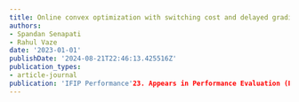 ```yaml
---
title: Online convex optimization with switching cost and delayed gradients
authors:
- Spandan Senapati
- Rahul Vaze
date: '2023-01-01'
publishDate: '2024-08-21T22:46:13.425516Z'
publication_types:
- article-journal
publication: 'IFIP Performance'23. Appears in Performance Evaluation (PEVA), shorter version appears in ACM SIGMETRICS Performance Evaluation Review (PER)'
---
```

